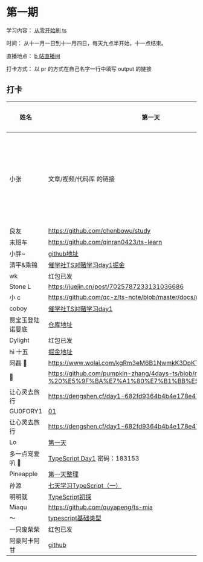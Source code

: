 # 第一期

学习内容： [从零开始刷 ts](https://www.typescriptlang.org/docs/handbook/intro.html)

时间： 从十一月一日到十一月四日，每天九点半开始，十一点结束。

直播地点： [b 站直播间](http://live.bilibili.com/21877310)

打卡方式： 以 pr 的方式在自己名字一行中填写 output 的链接

## 打卡


| 姓名             | 第一天               | 第二天           | 第三天           |
| ---------------- | ----------------------- | ----------------------- | ----------------------- |
| 小张             | 文章/视频/代码库 的链接 | 文章/视频/代码库 的链接 | 文章/视频/代码库 的链接 |
| 良友             | https://github.com/chenbowu/study |                         |                         |
| 末班车           | https://github.com/qinran0423/ts-learn                         |  https://github.com/qinran0423/ts-learn/tree/master/02                        |                         |
| 小胖~            | [github地址](https://github.com/bigfatDone/tips/tree/master/typeScript/01)  |    [github地址](https://github.com/bigfatDone/tips/tree/master/typeScript/02)                     |                         |
| 清平&乘锦        | [催学社TS对赌学习day1掘金](https://juejin.cn/post/7025890464448380936/) | [催学社TS对赌学习day2掘金](https://juejin.cn/post/7026265499742765086/)                       |                         |                         |
| wk               |     红包已发                    |                         |                         |
| Stone L          |https://juejin.cn/post/7025787233131036686  |  https://juejin.cn/post/7026166743869423652                       |                         |
| 小 c             |https://github.com/qc-z/ts-note/blob/master/docs/note1.md                         |      https://github.com/qc-z/ts-note/blob/master/docs/note2.md                   |                         |
| coboy            | [催学社TS对赌学习day1](https://github.com/amebyte/typescript-study/blob/main/%E5%82%AC%E5%AD%A6%E7%A4%BETS%E5%AF%B9%E8%B5%8C%E5%AD%A6%E4%B9%A0day1.md)                        |     [催学社TS对赌学习day2](https://github.com/amebyte/typescript-study/blob/main/%E5%82%AC%E5%AD%A6%E7%A4%BETS%E5%AF%B9%E8%B5%8C%E5%AD%A6%E4%B9%A0day2.md)                    |                         |
| 贾宝玉登陆诺曼底 | [仓库地址](https://github.com/whylost/learn-typescript)                        |                         |                         |
| Dylight          |    红包已发                     |      https://candy-way-e26.notion.site/ts-02-525bf719c27f4ab68e748c7efdc57fcd                |                         |
| hi 十五          | [掘金地址](https://juejin.cn/post/7025933995095359496)                         | [掘金](https://juejin.cn/post/7026266825600172045) [github](https://github.com/xyz-fish/learn-ts-re/blob/main/day-two/README.md)                        |                         |
| 阿磊 🤫          |  https://www.wolai.com/kgRm3eM6B1NwmkK3DpKT5b?theme=dark                         |                         |                         |
| 🎃               | https://github.com/pumpkin-zhang/4days-ts/blob/main/day01%20-%20%E5%9F%BA%E7%A1%80%E7%B1%BB%E5%9E%8B/day1.md                        |  https://github.com/pumpkin-zhang/4days-ts/blob/main/doc/TypeScript%20%E6%96%87%E6%A1%A3%E7%AE%80%E4%BB%8B.md                       |                         |
| 让心灵去旅行     |  https://dengshen.cf/day1-682fd9364b4b4e178e476d2fccb81290                       |                         |                         |
| GU0FORY1         | [01](https://github.com/GU0FORY1/Bet)  | [02](https://github.com/GU0FORY1/Bet) |                         |
| 让心灵去旅行     |  https://dengshen.cf/day1-682fd9364b4b4e178e476d2fccb81290                       |      https://dengshen.cf/day2-edfb81c4c51e4234bd10ddb64b1497d7                   |                         |
| Lo               | [第一天](https://github.com/LoTwT/ts-study-in-four-days/blob/master/day01/day01.md)                        |    [第二天](https://github.com/LoTwT/ts-study-in-four-days/blob/master/day02/day02.md)                     |                         |
| 多一点宠爱叭 🤗  |  [TypeScript Day1](https://www.showdoc.com.cn/1542925390298387/7402822835305926) 密码：183153                  |      [TypeScript Day2](https://www.showdoc.com.cn/1542925390298387/7402822835305926) 密码：183153                    |                         |
| Pineapple        |  [第一天整理](https://github.com/Pineapple0919/typescript-systematic-learning/blob/main/docs/day-one.md) | [第二天整理](https://github.com/Pineapple0919/typescript-systematic-learning/blob/main/docs/day-two.md)                        |                         |
| 孙源             | [七天学习TypeScript（一）](https://juejin.cn/post/7025937532038676487/) | [七天学习TypeScript（二）](https://juejin.cn/post/7026302492623732773/) |                         |
| 明明就           | [TypeScript初探](https://daybreakfang.github.io/blogs/TypeScript/2021/TypeScript%20%E5%88%9D%E6%8E%A2.html)                        | [TypeScript再探](https://daybreakfang.github.io/blogs/TypeScript/2021/TypeScript%E5%86%8D%E6%8E%A2.html)                        |                         |
| Miaqu            |  https://github.com/quyapeng/ts-mia                       |                         |                         |
| ～               |  [typescript基础类型](https://github.com/blancokitsune/demo-ts)                   | [typescript类型应用](https://github.com/blancokitsune/demo-ts) |                         |
| 一只废柴柴        |   红包已发                      |                         |                         |
| 阿豪阿卡阿甘 | [github](https://github.com/yd160513/learn-ts) | [demo](https://github.com/yd160513/learn-ts) | |
